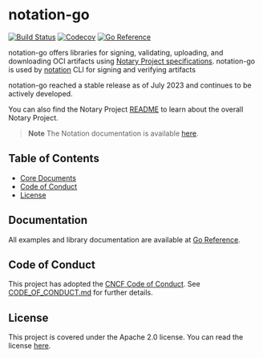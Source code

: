 # notation-go

[![Build Status](https://github.com/notaryproject/notation-go/actions/workflows/build.yml/badge.svg?event=push&branch=main)](https://github.com/notaryproject/notation-go/actions/workflows/build.yml?query=workflow%3Abuild+event%3Apush+branch%3Amain)
[![Codecov](https://codecov.io/gh/notaryproject/notation-go/branch/main/graph/badge.svg)](https://codecov.io/gh/notaryproject/notation-go)
[![Go Reference](https://pkg.go.dev/badge/github.com/notaryproject/notation-go.svg)](https://pkg.go.dev/github.com/notaryproject/notation-go@main)

notation-go offers libraries for signing, validating, uploading, and downloading OCI artifacts using [Notary Project specifications](https://github.com/notaryproject/specifications). notation-go is used by [notation](https://github.com/notaryproject/notation) CLI for signing and verifying artifacts

notation-go reached a stable release as of July 2023 and continues to be actively developed.

You can also find the Notary Project [README](https://github.com/notaryproject/.github/blob/main/README.md) to learn about the overall Notary Project.

> **Note** The Notation documentation is available [here](https://notaryproject.dev/docs/). 

## Table of Contents
- [Core Documents](#core-documents)
- [Code of Conduct](#code-of-conduct)
- [License](#license)
 
## Documentation

All examples and library documentation are available at [Go Reference](https://pkg.go.dev/github.com/notaryproject/notation-go@main#section-documentation).

## Code of Conduct

This project has adopted the [CNCF Code of Conduct](https://github.com/cncf/foundation/blob/master/code-of-conduct.md). See [CODE_OF_CONDUCT.md](CODE_OF_CONDUCT.md) for further details.

## License

This project is covered under the Apache 2.0 license. You can read the license [here](LICENSE).
